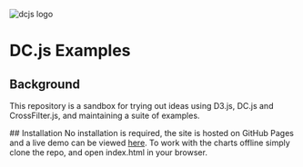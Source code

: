 ![dcjs logo](https://github.com/richardadalton/dc_examples/blob/gh-pages/resources/dclogo.png?raw=true)

# DC.js Examples

## Background
This repository is a sandbox for trying out ideas using D3.js, DC.js and CrossFilter.js, and maintaining a suite of examples.

## Installation
No installation is required, the site is hosted on GitHub Pages and a live demo can be viewed [here](http://richardadalton.github.io/dcexamples/). To work with the charts offline simply clone the repo, and open index.html in your browser.

